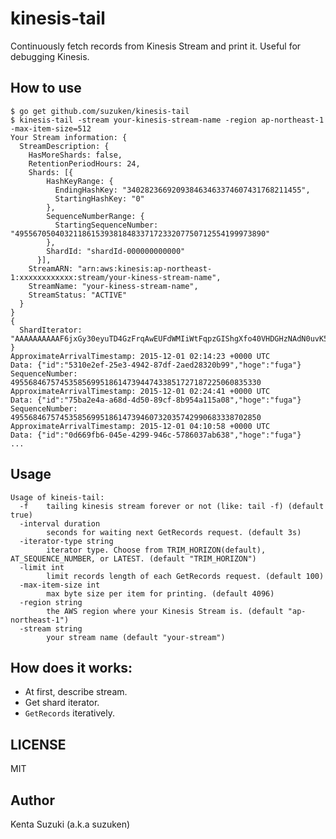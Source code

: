# kinesis-tail

Continuously fetch records from Kinesis Stream and print it. Useful for debugging Kinesis.

## How to use

	$ go get github.com/suzuken/kinesis-tail
	$ kinesis-tail -stream your-kinesis-stream-name -region ap-northeast-1 -max-item-size=512
	Your Stream information: {
	  StreamDescription: {
		HasMoreShards: false,
		RetentionPeriodHours: 24,
		Shards: [{
			HashKeyRange: {
			  EndingHashKey: "340282366920938463463374607431768211455",
			  StartingHashKey: "0"
			},
			SequenceNumberRange: {
			  StartingSequenceNumber: "49556705040321186153938184833717233207750712554199973890"
			},
			ShardId: "shardId-000000000000"
		  }],
		StreamARN: "arn:aws:kinesis:ap-northeast-1:xxxxxxxxxxxx:stream/your-kiness-stream-name",
		StreamName: "your-kiness-stream-name",
		StreamStatus: "ACTIVE"
	  }
	}
	{
	  ShardIterator: "AAAAAAAAAAF6jxGy30eyuTD4GzFrqAwEUFdWMIiWtFqpzGIShgXfo40VHDGHzNAdN0uvK5j6llWkEJQtdKZC3kQTIOQ/Y7Zj/lyBrV4GTkqz/hT+m/8TCZHU61fbEqU7Wd9V+Wa9szmeBQfdN5BAZDybhSUctjJRT+mgfbxVPXOjLkIrBNpAvzPFLRRaNSJj/ZwxIcG3k3nfwY7yUrcNb42OR6Cu7o1P"
	}
	ApproximateArrivalTimestamp: 2015-12-01 02:14:23 +0000 UTC
	Data: {"id":"5310e2ef-25e3-4942-87df-2aed28320b99","hoge":"fuga"}
	SequenceNumber: 49556846757453585699518614739447433851727187225060835330
	ApproximateArrivalTimestamp: 2015-12-01 02:24:41 +0000 UTC
	Data: {"id":"75ba2e4a-a68d-4d50-89cf-8b954a115a08","hoge":"fuga"}
	SequenceNumber: 49556846757453585699518614739460732035742990683338702850
	ApproximateArrivalTimestamp: 2015-12-01 04:10:58 +0000 UTC
	Data: {"id":"0d669fb6-045e-4299-946c-5786037ab638","hoge":"fuga"}
	...

## Usage

```
Usage of kineis-tail:
  -f    tailing kinesis stream forever or not (like: tail -f) (default true)
  -interval duration
        seconds for waiting next GetRecords request. (default 3s)
  -iterator-type string
        iterator type. Choose from TRIM_HORIZON(default), AT_SEQUENCE_NUMBER, or LATEST. (default "TRIM_HORIZON")
  -limit int
        limit records length of each GetRecords request. (default 100)
  -max-item-size int
        max byte size per item for printing. (default 4096)
  -region string
        the AWS region where your Kinesis Stream is. (default "ap-northeast-1")
  -stream string
        your stream name (default "your-stream")
```

## How does it works:

* At first, describe stream.
* Get shard iterator.
* `GetRecords` iteratively.

## LICENSE

MIT

## Author

Kenta Suzuki (a.k.a suzuken)
